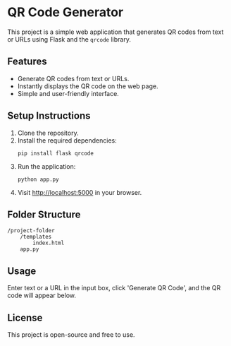 # QR Code Generator

This project is a simple web application that generates QR codes from text or URLs using Flask and the `qrcode` library.

## Features
- Generate QR codes from text or URLs.
- Instantly displays the QR code on the web page.
- Simple and user-friendly interface.

## Setup Instructions
1. Clone the repository.
2. Install the required dependencies:
   ```
   pip install flask qrcode
   ```
3. Run the application:
   ```
   python app.py
   ```
4. Visit [http://localhost:5000](http://localhost:5000) in your browser.

## Folder Structure
```
/project-folder
    /templates
        index.html
    app.py
```

## Usage
Enter text or a URL in the input box, click 'Generate QR Code', and the QR code will appear below.

## License
This project is open-source and free to use.

